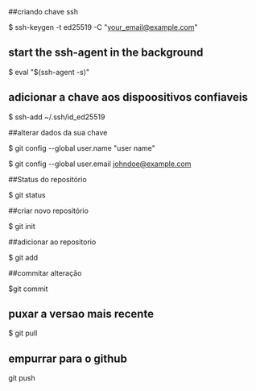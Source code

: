 ##criando chave ssh

$ ssh-keygen -t ed25519 -C "your_email@example.com"

## start the ssh-agent in the background

$ eval "$(ssh-agent -s)"

## adicionar a chave aos dispoositivos confiaveis

$ ssh-add ~/.ssh/id_ed25519

##alterar dados da sua chave 

$ git config --global user.name "user name"

$ git config --global user.email johndoe@example.com

##Status do repositório

$ git status

##criar novo repositório

$ git init

##adicionar ao repositorio

$ git add 

##commitar alteração

$git commit

## puxar a versao mais recente

$ git pull

## empurrar para o github

git push